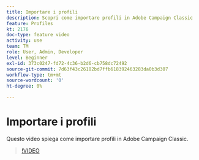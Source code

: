 ```yaml
---
title: Importare i profili
description: Scopri come importare profili in Adobe Campaign Classic
feature: Profiles
kt: 2176
doc-type: feature video
activity: use
team: TM
role: User, Admin, Developer
level: Beginner
exl-id: 373c0247-fd72-4c36-b2d6-cb758dc72492
source-git-commit: 7d63f43c26182bd7ffb618392463283da0b3d307
workflow-type: tm+mt
source-wordcount: '0'
ht-degree: 0%

---
```


# Importare i profili

Questo video spiega come importare profili in Adobe Campaign Classic.

>[!VIDEO](https://video.tv.adobe.com/v/25608?quality=12)
